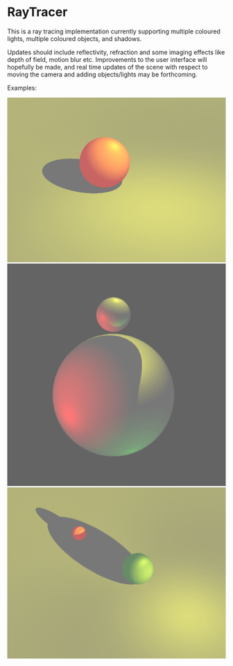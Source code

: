 # RayTracer
This is a ray tracing implementation currently supporting multiple coloured lights, multiple coloured objects, and shadows. 

Updates should include reflectivity, refraction and some imaging effects like depth of field, motion blur etc. Improvements to the user interface will hopefully be made, and real time updates of the scene with respect to moving the camera and adding objects/lights may be forthcoming.

Examples:

![Using a plane as a floor](https://github.com/rjmcf/RayTracer/blob/anti-alias/Ball_on_a_Plane.png)
![Showing multiple shadows and lights](https://github.com/rjmcf/RayTracer/blob/anti-alias/Multiple_Lights_Multiple_Shadows.png)
![More use of the floor](https://github.com/rjmcf/RayTracer/blob/anti-alias/Shadows_on_a_Plane.png)
